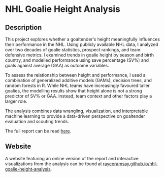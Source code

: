 # NHL Goalie Height Analysis

## Description

This project explores whether a goaltender's height meaningfully influences their performance in the NHL.
Using publicly available NHL data, I analyzed over two decades of goalie statistics, prospect rankings, and team defensive metrics. 
I examined trends in goalie height by season and birth country, and modelled performance using save percentage (SV%) and goals against 
average (GAA) as outcome variables.

To assess the relationship between height and performance, I used a combination of generalized additive models (GAMs), decision trees, 
and random forests in R. While NHL teams have increasingly favoured taller goalies, the modelling results show that height alone is 
not a strong predictor of SV% or GAA. Instead, team context and other factors play a larger role.

The analysis combines data wrangling, visualization, and interpretable machine learning to provide a data-driven perspective on 
goaltender evaluation and scouting trends.

The full report can be read [here](https://github.com/rayceramsay/nhl-goalie-height-analysis/blob/main/04_final_report/04_final_report.pdf).

## Website

A website featuring an online version of the report and interactive visualizations from the analysis can be found at 
[rayceramsay.github.io/nhl-goalie-height-analysis](https://rayceramsay.github.io/nhl-goalie-height-analysis/).
